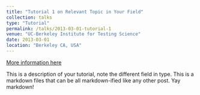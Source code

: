 ```yaml
---
title: "Tutorial 1 on Relevant Topic in Your Field"
collection: talks
type: "Tutorial"
permalink: /talks/2013-03-01-tutorial-1
venue: "UC-Berkeley Institute for Testing Science"
date: 2013-03-01
location: "Berkeley CA, USA"
---
```


[More information here](https://exampleurl.com)

This is a description of your tutorial, note the different field in type. This is a markdown files that can be all markdown-ified like any other post. Yay markdown!
